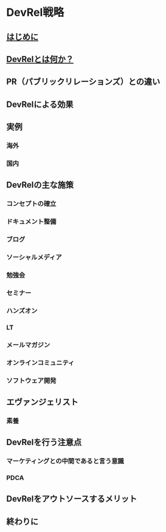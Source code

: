 # DevRel戦略

## [はじめに](./01-First.md)

## [DevRelとは何か？](./02-What-is-DevRel.md)

## PR（パブリックリレーションズ）との違い

## DevRelによる効果

## 実例

### 海外

### 国内

## DevRelの主な施策

### コンセプトの確立

### ドキュメント整備

### ブログ

### ソーシャルメディア

### 勉強会

### セミナー

### ハンズオン

### LT

### メールマガジン

### オンラインコミュニティ

### ソフトウェア開発

## エヴァンジェリスト

### 素養

## DevRelを行う注意点

### マーケティングとの中間であると言う意識

### PDCA

## DevRelをアウトソースするメリット

## 終わりに

